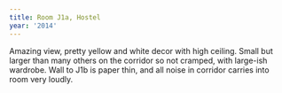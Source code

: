 ```yaml
---
title: Room J1a, Hostel
year: '2014'
---
```


Amazing view, pretty yellow and white decor with high ceiling. Small but larger than many others on the corridor so not cramped, with large-ish wardrobe. Wall to J1b is paper thin, and all noise in corridor carries into room very loudly.